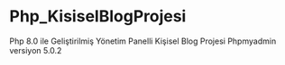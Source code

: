 # Php_KisiselBlogProjesi
Php 8.0 ile Geliştirilmiş Yönetim Panelli Kişisel Blog Projesi
Phpmyadmin versiyon 5.0.2
